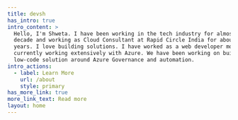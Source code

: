 ```yaml
---
title: devsh
has_intro: true
intro_content: >
  Hello, I'm Shweta. I have been working in the tech industry for almost a
  decade and working as Cloud Consultant at Rapid Circle India for about 7
  years. I love building solutions. I have worked as a web developer mostly and
  currently working extensively with Azure. We have been working on building a
  low-code solution around Azure Governance and automation.
intro_actions:
  - label: Learn More
    url: /about
    style: primary
has_more_link: true
more_link_text: Read more
layout: home
---
```

